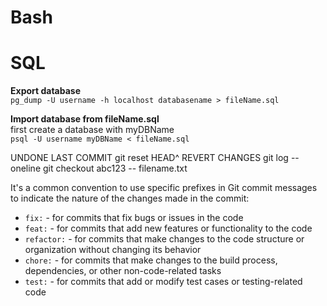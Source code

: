 # Bash

# SQL
**Export database**  
`pg_dump -U username -h localhost databasename > fileName.sql`

**Import database from fileName.sql**  
first create a database with myDBName  
`psql -U username myDBName < fileName.sql`


UNDONE LAST COMMIT
git reset HEAD^
REVERT CHANGES
git log --oneline
git checkout abc123 -- filename.txt



It's a common convention to use specific prefixes in Git commit messages to indicate the nature of the changes made in the commit:

- `fix:` - for commits that fix bugs or issues in the code
- `feat:` - for commits that add new features or functionality to the code
- `refactor:` - for commits that make changes to the code structure or organization without changing its behavior
- `chore:` - for commits that make changes to the build process, dependencies, or other non-code-related tasks
- `test:` - for commits that add or modify test cases or testing-related code
